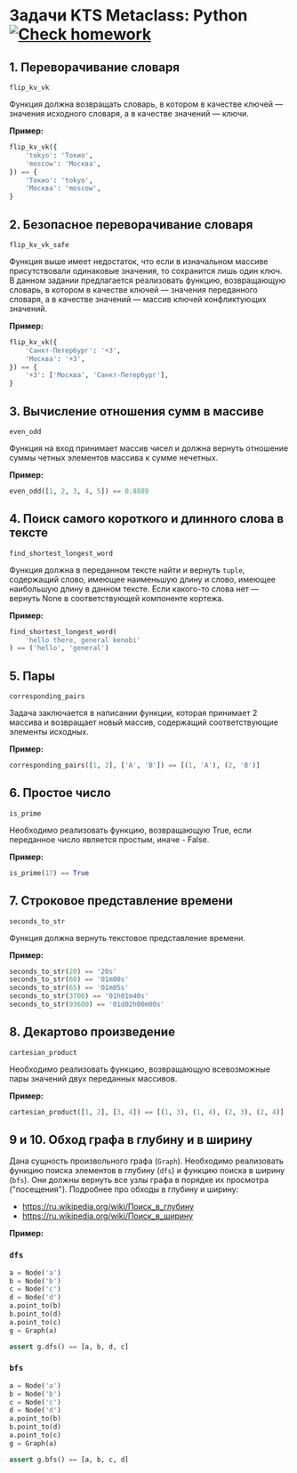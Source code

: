 # Задачи KTS Metaclass: Python [![Check homework](https://github.com/PlumNoseBear/BEW-23/actions/workflows/pipeline.yaml/badge.svg)](https://github.com/PlumNoseBear/BEW-23/actions/workflows/pipeline.yaml)

## 1. Переворачивание словаря

`flip_kv_vk`

Функция должна возвращать словарь, в котором в качестве ключей — значения
исходного словаря, а в качестве значений — ключи.

**Пример:**
```python
flip_kv_vk({
    'tokyo': 'Токио',
    'moscow': 'Москва',
}) == {
    'Токио': 'tokyo',
    'Москва': 'moscow',
}
```

## 2. Безопасное переворачивание словаря

`flip_kv_vk_safe`

Функция выше имеет недостаток, что если в изначальном массиве присутствовали одинаковые
значения, то сохранится лишь один ключ. В данном задании предлагается реализовать
функцию, возвращающую словарь, в котором в качестве ключей — значения
переданного словаря, а в качестве значений — массив ключей конфликтующих
значений.

**Пример:**
```python
flip_kv_vk({
    'Санкт-Петербург': '+3',
    'Москва': '+3',
}) == {
    '+3': ['Москва', 'Санкт-Петербург'],
}
```

## 3. Вычисление отношения сумм в массиве

`even_odd`

Функция на вход принимает массив чисел и должна вернуть отношение суммы
четных элементов массива к сумме нечетных.

**Пример:**
```python
even_odd([1, 2, 3, 4, 5]) == 0.8889
```

## 4. Поиск самого короткого и длинного слова в тексте

`find_shortest_longest_word`

Функция должна в переданном тексте найти и вернуть `tuple`, содержащий слово,
имеющее наименьшую длину и слово, имеющее наибольшую длину в данном тексте.
Если какого-то слова нет — вернуть None в соответствующей компоненте кортежа.

**Пример:**
```python
find_shortest_longest_word(
    'hello there, general kenobi'
) == ('hello', 'general')
```

## 5. Пары

`corresponding_pairs`

Задача заключается в написании функции, которая принимает 2 массива и возвращает
новый массив, содержащий соответствующие элементы исходных.

**Пример:**
```python
corresponding_pairs([1, 2], ['A', 'B']) == [(1, 'A'), (2, 'B')]
```


## 6. Простое число

`is_prime`

Необходимо реализовать функцию, возвращающую True, если переданное число
является простым, иначе - False.

**Пример:**
```python
is_prime(17) == True
```

## 7. Строковое представление времени

`seconds_to_str`

Функция должна вернуть текстовое представление времени.

**Пример:**
```python
seconds_to_str(20) == '20s'
seconds_to_str(60) == '01m00s'
seconds_to_str(65) == '01m05s'
seconds_to_str(3700) == '01h01m40s'
seconds_to_str(93600) == '01d02h00m00s'
```

## 8. Декартово произведение

`cartesian_product`

Необходимо реализовать функцию, возвращающую всевозможные пары значений двух
переданных массивов.

**Пример:**
```python
cartesian_product([1, 2], [3, 4]) == [(1, 3), (1, 4), (2, 3), (2, 4)]
```

## 9 и 10. Обход графа в глубину и в ширину

Дана сущность произвольного графа (`Graph`). Необходимо реализовать функцию
поиска элементов в глубину (`dfs`) и функцию поиска в ширину (`bfs`). Они должны
вернуть все узлы графа в порядке их просмотра ("посещения").
Подробнее про обходы в глубину и ширину:

* https://ru.wikipedia.org/wiki/Поиск_в_глубину
* https://ru.wikipedia.org/wiki/Поиск_в_ширину

**Пример:**

### `dfs`
```python
a = Node('a')
b = Node('b')
c = Node('c')
d = Node('d')
a.point_to(b)
b.point_to(d)
a.point_to(c)
g = Graph(a)

assert g.dfs() == [a, b, d, c]
```

### `bfs`
```python
a = Node('a')
b = Node('b')
c = Node('c')
d = Node('d')
a.point_to(b)
b.point_to(d)
a.point_to(c)
g = Graph(a)

assert g.bfs() == [a, b, c, d]
```
